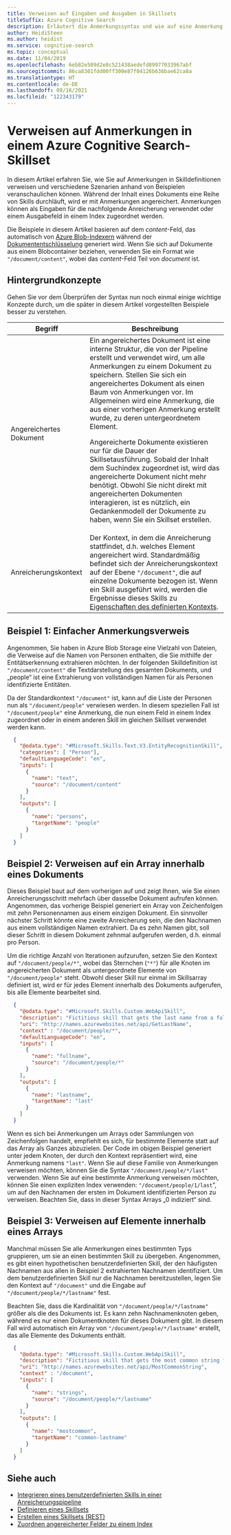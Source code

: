 ```yaml
---
title: Verweisen auf Eingaben und Ausgaben in Skillsets
titleSuffix: Azure Cognitive Search
description: Erläutert die Anmerkungssyntax und wie auf eine Anmerkung in den Eingaben und Ausgaben eines Skillsets in einer KI-Anreicherungspipeline in der kognitiven Azure-Suche verwiesen wird.
author: HeidiSteen
ms.author: heidist
ms.service: cognitive-search
ms.topic: conceptual
ms.date: 11/04/2019
ms.openlocfilehash: 6eb82e509d2e8c521438aedefd89977033967abf
ms.sourcegitcommit: 86ca8301fdd00ff300e87f04126b636bae62ca8a
ms.translationtype: HT
ms.contentlocale: de-DE
ms.lasthandoff: 08/16/2021
ms.locfileid: "122343179"
---
```

# <a name="reference-annotations-in-an-azure-cognitive-search-skillset"></a>Verweisen auf Anmerkungen in einem Azure Cognitive Search-Skillset

In diesem Artikel erfahren Sie, wie Sie auf Anmerkungen in Skilldefinitionen verweisen und verschiedene Szenarien anhand von Beispielen veranschaulichen können. Während der Inhalt eines Dokuments eine Reihe von Skills durchläuft, wird er mit Anmerkungen angereichert. Anmerkungen können als Eingaben für die nachfolgende Anreicherung verwendet oder einem Ausgabefeld in einem Index zugeordnet werden. 
 
Die Beispiele in diesem Artikel basieren auf dem *content*-Feld, das automatisch von [Azure Blob-Indexern](search-howto-indexing-azure-blob-storage.md) während der [Dokumententschlüsselung](search-indexer-overview.md#document-cracking) generiert wird. Wenn Sie sich auf Dokumente aus einem Blobcontainer beziehen, verwenden Sie ein Format wie `"/document/content"`, wobei das *content*-Feld Teil von *document* ist. 

## <a name="background-concepts"></a>Hintergrundkonzepte

Gehen Sie vor dem Überprüfen der Syntax nun noch einmal einige wichtige Konzepte durch, um die später in diesem Artikel vorgestellten Beispiele besser zu verstehen.

| Begriff | Beschreibung |
|------|-------------|
| Angereichertes Dokument | Ein angereichertes Dokument ist eine interne Struktur, die von der Pipeline erstellt und verwendet wird, um alle Anmerkungen zu einem Dokument zu speichern. Stellen Sie sich ein angereichertes Dokument als einen Baum von Anmerkungen vor. Im Allgemeinen wird eine Anmerkung, die aus einer vorherigen Anmerkung erstellt wurde, zu deren untergeordnetem Element.<p/>Angereicherte Dokumente existieren nur für die Dauer der Skillsetausführung. Sobald der Inhalt dem Suchindex zugeordnet ist, wird das angereicherte Dokument nicht mehr benötigt. Obwohl Sie nicht direkt mit angereicherten Dokumenten interagieren, ist es nützlich, ein Gedankenmodell der Dokumente zu haben, wenn Sie ein Skillset erstellen. |
| Anreicherungskontext | Der Kontext, in dem die Anreicherung stattfindet, d.h. welches Element angereichert wird. Standardmäßig befindet sich der Anreicherungskontext auf der Ebene `"/document"`, die auf einzelne Dokumente bezogen ist. Wenn ein Skill ausgeführt wird, werden die Ergebnisse dieses Skills zu [Eigenschaften des definierten Kontexts](#example-2).|

<a name="example-1"></a>
## <a name="example-1-simple-annotation-reference"></a>Beispiel 1: Einfacher Anmerkungsverweis

Angenommen, Sie haben in Azure Blob Storage eine Vielzahl von Dateien, die Verweise auf die Namen von Personen enthalten, die Sie mithilfe der Entitätserkennung extrahieren möchten. In der folgenden Skilldefinition ist `"/document/content"` die Textdarstellung des gesamten Dokuments, und „people“ ist eine Extrahierung von vollständigen Namen für als Personen identifizierte Entitäten.

Da der Standardkontext `"/document"` ist, kann auf die Liste der Personen nun als `"/document/people"` verwiesen werden. In diesem speziellen Fall ist `"/document/people"` eine Anmerkung, die nun einem Feld in einem Index zugeordnet oder in einem anderen Skill im gleichen Skillset verwendet werden kann.

```json
  {
    "@odata.type": "#Microsoft.Skills.Text.V3.EntityRecognitionSkill",
    "categories": [ "Person"],
    "defaultLanguageCode": "en",
    "inputs": [
      {
        "name": "text",
        "source": "/document/content"
      }
    ],
    "outputs": [
      {
        "name": "persons",
        "targetName": "people"
      }
    ]
  }
```

<a name="example-2"></a>

## <a name="example-2-reference-an-array-within-a-document"></a>Beispiel 2: Verweisen auf ein Array innerhalb eines Dokuments

Dieses Beispiel baut auf dem vorherigen auf und zeigt Ihnen, wie Sie einen Anreicherungsschritt mehrfach über dasselbe Dokument aufrufen können. Angenommen, das vorherige Beispiel generiert ein Array von Zeichenfolgen mit zehn Personennamen aus einem einzigen Dokument. Ein sinnvoller nächster Schritt könnte eine zweite Anreicherung sein, die den Nachnamen aus einem vollständigen Namen extrahiert. Da es zehn Namen gibt, soll dieser Schritt in diesem Dokument zehnmal aufgerufen werden, d.h. einmal pro Person. 

Um die richtige Anzahl von Iterationen aufzurufen, setzen Sie den Kontext auf `"/document/people/*"`, wobei das Sternchen (`"*"`) für alle Knoten im angereicherten Dokument als untergeordnete Elemente von `"/document/people"` steht. Obwohl dieser Skill nur einmal im Skillsarray definiert ist, wird er für jedes Element innerhalb des Dokuments aufgerufen, bis alle Elemente bearbeitet sind.

```json
  {
    "@odata.type": "#Microsoft.Skills.Custom.WebApiSkill",
    "description": "Fictitious skill that gets the last name from a full name",
    "uri": "http://names.azurewebsites.net/api/GetLastName",
    "context" : "/document/people/*",
    "defaultLanguageCode": "en",
    "inputs": [
      {
        "name": "fullname",
        "source": "/document/people/*"
      }
    ],
    "outputs": [
      {
        "name": "lastname",
        "targetName": "last"
      }
    ]
  }
```

Wenn es sich bei Anmerkungen um Arrays oder Sammlungen von Zeichenfolgen handelt, empfiehlt es sich, für bestimmte Elemente statt auf das Array als Ganzes abzuzielen. Der Code im obigen Beispiel generiert unter jedem Knoten, der durch den Kontext repräsentiert wird, eine Anmerkung namens `"last"`. Wenn Sie auf diese Familie von Anmerkungen verweisen möchten, können Sie die Syntax `"/document/people/*/last"` verwenden. Wenn Sie auf eine bestimmte Anmerkung verweisen möchten, können Sie einen expliziten Index verwenden: `"/document/people/1/last`", um auf den Nachnamen der ersten im Dokument identifizierten Person zu verweisen. Beachten Sie, dass in dieser Syntax Arrays „0 indiziert“ sind.

<a name="example-3"></a>

## <a name="example-3-reference-members-within-an-array"></a>Beispiel 3: Verweisen auf Elemente innerhalb eines Arrays

Manchmal müssen Sie alle Anmerkungen eines bestimmten Typs gruppieren, um sie an einen bestimmten Skill zu übergeben. Angenommen, es gibt einen hypothetischen benutzerdefinierten Skill, der den häufigsten Nachnamen aus allen in Beispiel 2 extrahierten Nachnamen identifiziert. Um dem benutzerdefinierten Skill nur die Nachnamen bereitzustellen, legen Sie den Kontext auf `"/document"` und die Eingabe auf `"/document/people/*/lastname"` fest.

Beachten Sie, dass die Kardinalität von `"/document/people/*/lastname"` größer als die des Dokuments ist. Es kann zehn Nachnamenknoten geben, während es nur einen Dokumentknoten für dieses Dokument gibt. In diesem Fall wird automatisch ein Array von `"/document/people/*/lastname"` erstellt, das alle Elemente des Dokuments enthält.

```json
  {
    "@odata.type": "#Microsoft.Skills.Custom.WebApiSkill",
    "description": "Fictitious skill that gets the most common string from an array of strings",
    "uri": "http://names.azurewebsites.net/api/MostCommonString",
    "context" : "/document",
    "inputs": [
      {
        "name": "strings",
        "source": "/document/people/*/lastname"
      }
    ],
    "outputs": [
      {
        "name": "mostcommon",
        "targetName": "common-lastname"
      }
    ]
  }
```



## <a name="see-also"></a>Siehe auch
+ [Integrieren eines benutzerdefinierten Skills in einer Anreicherungspipeline](cognitive-search-custom-skill-interface.md)
+ [Definieren eines Skillsets](cognitive-search-defining-skillset.md)
+ [Erstellen eines Skillsets (REST)](/rest/api/searchservice/create-skillset)
+ [Zuordnen angereicherter Felder zu einem Index](cognitive-search-output-field-mapping.md)
